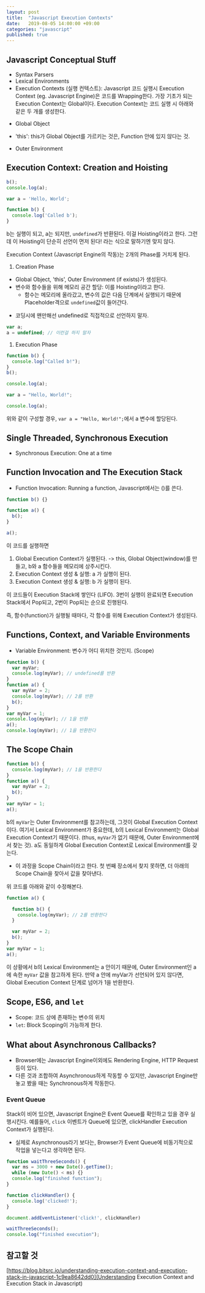 ```yaml
---
layout: post
title:  "Javascript Execution Contexts"
date:   2019-08-05 14:00:00 +09:00
categories: "javascript"
published: true
---
```


## Javascript Conceptual Stuff
* Syntax Parsers
* Lexical Environments
* Execution Contexts (실행 컨텍스트): Javascript 코드 실행시 Execution Context (eg. Javascript Engine)은 코드를 Wrapping한다.
가장 기초가 되는 Execution Context는 Global이다. Execution Context는 코드 실행 시 아래와 같은 두 개를 생성한다.
- Global Object
- 'this': this가 Global Object를 가르키는 것은, Function 안에 있지 않다는 것.

- Outer Environment

## Execution Context: Creation and Hoisting

```javascript
b();
console.log(a);

var a = 'Hello, World';

function b() {
  console.log('Called b');
}
```

b는 실행이 되고, a는 되지만, `undefined`가 반환된다.
이걸 Hoisting이라고 한다.
그런데 이 Hoisting이 단순히 선언이 먼저 된다! 라는 식으로 말하기엔 맞지 않다.

Execution Context (Javascript Engine의 작동)는 2개의 Phase를 거치게 된다.
1. Creation Phase
- Global Object, 'this', Outer Environment (if exists)가 생성된다.
- 변수와 함수들을 위해 메모리 공간 할당: 이를 Hoisting이라고 한다.
  - 함수는 메모리에 올라갔고, 변수의 값은 다음 단계에서 실행되기 때문에 Placeholder격으로 `undefined`값이 들어간다.
* 코딩시에 왠만해선 undefined로 직접적으로 선언하지 말자. 

```javascript
var a;
a = undefined; // 이런걸 하지 말자
```

1. Execution Phase

```javascript
function b() {
  console.log("Called b!");
}
b();

console.log(a);

var a = "Hello, World!";

console.log(a);
```

위와 같이 구성할 경우, `var a = "Hello, World!";`에서 a 변수에 할당된다.

## Single Threaded, Synchronous Execution
* Synchronous Execution: One at a time

## Function Invocation and The Execution Stack
* Function Invocation: Running a function, Javascript에서는 ()를 쓴다.
```javascript
function b() {}

function a() {
  b();
}

a();
```
이 코드를 실행하면
1. Global Execution Context가 실행된다. -> this, Global Object(window)를 만들고, b와 a 함수들을 메모리에 상주시킨다.
2. Execution Context 생성 & 실행: a 가 실행이 된다.
3. Execution Context 생성 & 실행: b 가 실행이 된다.

이 코드들이 Execution Stack에 쌓인다 (LIFO). 3번이 실행이 완료되면 Execution Stack에서 Pop되고, 2번이 Pop되는 순으로 진행된다.

즉, 함수(function)가 실행될 때마다, 각 함수를 위해 Execution Context가 생성된다.

## Functions, Context, and Variable Environments
* Variable Environment: 변수가 어디 위치한 것인지. (Scope)
  
```javascript
function b() {
  var myVar;
  console.log(myVar); // undefined를 반환
}
function a() {
  var myVar = 2;
  console.log(myVar); // 2를 반환
  b();
}
var myVar = 1;
console.log(myVar); // 1을 반환
a();
console.log(myVar); // 1을 반환한다
```

## The Scope Chain

```javascript
function b() {
  console.log(myVar); // 1을 반환한다
}
function a() {
  var myVar = 2;
  b();
}
var myVar = 1;
a();
```
b의 `myVar`는 Outer Environment를 참고하는데, 그것이 Global Execution Context이다.
여기서 Lexical Environment가 중요한데,
b의 Lexical Environment는 Global Execution Context기 때문이다. (thus, `myVar`가 없기 때문에, Outer Environment에서 찾는 것).
a도 동일하게 Global Execution Context로 Lexical Environment를 갖는다.

* 이 과정을 Scope Chain이라고 한다. 첫 번째 장소에서 찾지 못하면, 더 아래의 Scope Chain을 찾아서 값을 찾아낸다.

위 코드를 아래와 같이 수정해본다.

```javascript
function a() {

  function b() {
    console.log(myVar); // 2를 반환한다
  }

  var myVar = 2;
  b();
}
var myVar = 1;
a();
```
이 상황에서 b의 Lexical Environment는 a 안이기 때문에, Outer Environment인 a에 속한 `myVar` 값을 참고하게 된다.
만약 a 안에 myVar가 선언되어 있지 않다면, Global Execution Context 단계로 넘어가 1을 반환한다.

## Scope, ES6, and `let`
* Scope: 코드 상에 존재하는 변수의 위치
* `let`: Block Scoping이 가능하게 한다.

## What about Asynchronous Callbacks?
* Browser에는 Javascript Engine이외에도 Rendering Engine, HTTP Request 등이 있다.
* 다른 것과 조합하여 Asynchronous하게 작동할 수 있지만, Javascript Engine만 놓고 봤을 때는 Synchronous하게 작동한다.

### Event Queue
Stack이 비어 있으면, Javascript Engine은 Event Queue를 확인하고 있을 경우 실행시킨다.
예를들어, `click` 이벤트가 Queue에 있으면, clickHandler Execution Context가 실행된다.

* 실제로 Asynchronous라기 보다는, Browser가 Event Queue에 비동기적으로 작업을 넣는다고 생각하면 된다.

```javascript
function waitThreeSeconds() {
  var ms = 3000 + new Date().getTime();
  while (new Date() < ms) {}
  console.log("finished function");
}

function clickHandler() {
  console.log('clicked!');
}

document.addEventListener('click!', clickHandler)

waitThreeSeconds();
console.log("finished execution");
```



## 참고할 것
[https://blog.bitsrc.io/understanding-execution-context-and-execution-stack-in-javascript-1c9ea8642dd0](Understanding Execution Context and Execution Stack in Javascript)
